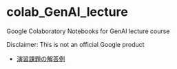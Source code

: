 # colab_GenAI_lecture

Google Colaboratory Notebooks for GenAI lecture course

Disclaimer: This is not an official Google product


- [演習課題の解答例](https://github.com/enakai00/colab_GenAI_lecture/blob/main/Exercise/README.md)

